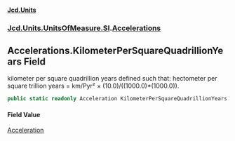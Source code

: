 #### [Jcd.Units](index 'index')
### [Jcd.Units.UnitsOfMeasure.SI](Jcd.Units.UnitsOfMeasure.SI 'Jcd.Units.UnitsOfMeasure.SI').[Accelerations](Accelerations 'Jcd.Units.UnitsOfMeasure.SI.Accelerations')

## Accelerations.KilometerPerSquareQuadrillionYears Field

kilometer per square quadrillion years defined such that: hectometer per square trillion years = km/Pyr² ×
(10.0)/((1000.0)*(1000.0)).

```csharp
public static readonly Acceleration KilometerPerSquareQuadrillionYears;
```

#### Field Value
[Acceleration](Acceleration 'Jcd.Units.UnitTypes.Acceleration')